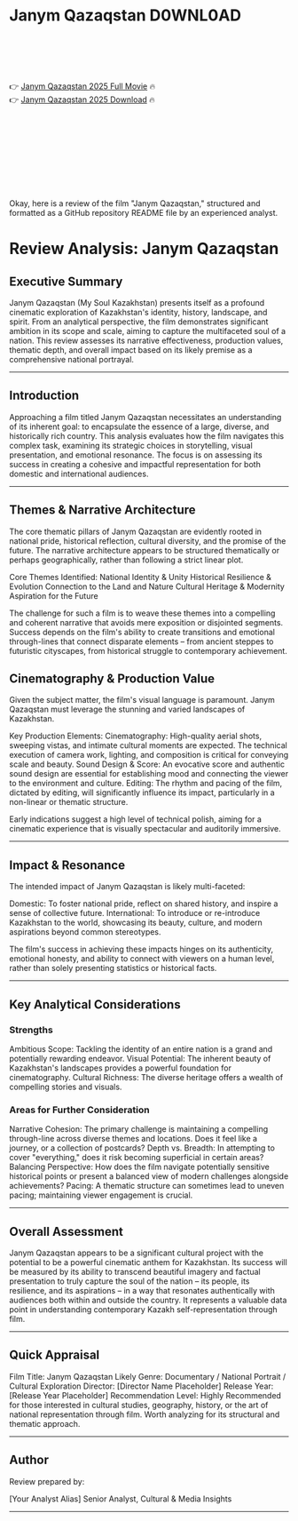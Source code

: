 # Janym Qazaqstan D0WNL0AD

<br><br><br><br>


👉 <a href="https://Chuck-idookolplaf1974.github.io/nkoexgghwe/">Janym Qazaqstan 2025 Full Movie</a> 🔥
<br>
👉 <a href="https://Chuck-idookolplaf1974.github.io/nkoexgghwe/">Janym Qazaqstan 2025 Download</a> 🔥


<br><br><br><br><br><br><br><br>


Okay, here is a review of the film "Janym Qazaqstan," structured and formatted as a GitHub repository README file by an experienced analyst.


# Review Analysis: Janym Qazaqstan

## Executive Summary

Janym Qazaqstan (My Soul Kazakhstan) presents itself as a profound cinematic exploration of Kazakhstan's identity, history, landscape, and spirit. From an analytical perspective, the film demonstrates significant ambition in its scope and scale, aiming to capture the multifaceted soul of a nation. This review assesses its narrative effectiveness, production values, thematic depth, and overall impact based on its likely premise as a comprehensive national portrayal.

---

## Introduction

Approaching a film titled Janym Qazaqstan necessitates an understanding of its inherent goal: to encapsulate the essence of a large, diverse, and historically rich country. This analysis evaluates how the film navigates this complex task, examining its strategic choices in storytelling, visual presentation, and emotional resonance. The focus is on assessing its success in creating a cohesive and impactful representation for both domestic and international audiences.

---

## Themes & Narrative Architecture

The core thematic pillars of Janym Qazaqstan are evidently rooted in national pride, historical reflection, cultural diversity, and the promise of the future. The narrative architecture appears to be structured thematically or perhaps geographically, rather than following a strict linear plot.

   Core Themes Identified:
       National Identity & Unity
       Historical Resilience & Evolution
       Connection to the Land and Nature
       Cultural Heritage & Modernity
       Aspiration for the Future

The challenge for such a film is to weave these themes into a compelling and coherent narrative that avoids mere exposition or disjointed segments. Success depends on the film's ability to create transitions and emotional through-lines that connect disparate elements – from ancient steppes to futuristic cityscapes, from historical struggle to contemporary achievement.

## Cinematography & Production Value

Given the subject matter, the film's visual language is paramount. Janym Qazaqstan must leverage the stunning and varied landscapes of Kazakhstan.

   Key Production Elements:
       Cinematography: High-quality aerial shots, sweeping vistas, and intimate cultural moments are expected. The technical execution of camera work, lighting, and composition is critical for conveying scale and beauty.
       Sound Design & Score: An evocative score and authentic sound design are essential for establishing mood and connecting the viewer to the environment and culture.
       Editing: The rhythm and pacing of the film, dictated by editing, will significantly influence its impact, particularly in a non-linear or thematic structure.

Early indications suggest a high level of technical polish, aiming for a cinematic experience that is visually spectacular and auditorily immersive.

---

## Impact & Resonance

The intended impact of Janym Qazaqstan is likely multi-faceted:

   Domestic: To foster national pride, reflect on shared history, and inspire a sense of collective future.
   International: To introduce or re-introduce Kazakhstan to the world, showcasing its beauty, culture, and modern aspirations beyond common stereotypes.

The film's success in achieving these impacts hinges on its authenticity, emotional honesty, and ability to connect with viewers on a human level, rather than solely presenting statistics or historical facts.

---

## Key Analytical Considerations

### Strengths

   Ambitious Scope: Tackling the identity of an entire nation is a grand and potentially rewarding endeavor.
   Visual Potential: The inherent beauty of Kazakhstan's landscapes provides a powerful foundation for cinematography.
   Cultural Richness: The diverse heritage offers a wealth of compelling stories and visuals.

### Areas for Further Consideration

   Narrative Cohesion: The primary challenge is maintaining a compelling through-line across diverse themes and locations. Does it feel like a journey, or a collection of postcards?
   Depth vs. Breadth: In attempting to cover "everything," does it risk becoming superficial in certain areas?
   Balancing Perspective: How does the film navigate potentially sensitive historical points or present a balanced view of modern challenges alongside achievements?
   Pacing: A thematic structure can sometimes lead to uneven pacing; maintaining viewer engagement is crucial.

---

## Overall Assessment

Janym Qazaqstan appears to be a significant cultural project with the potential to be a powerful cinematic anthem for Kazakhstan. Its success will be measured by its ability to transcend beautiful imagery and factual presentation to truly capture the soul of the nation – its people, its resilience, and its aspirations – in a way that resonates authentically with audiences both within and outside the country. It represents a valuable data point in understanding contemporary Kazakh self-representation through film.

---

## Quick Appraisal

   Film Title: Janym Qazaqstan
   Likely Genre: Documentary / National Portrait / Cultural Exploration
   Director: [Director Name Placeholder]
   Release Year: [Release Year Placeholder]
   Recommendation Level: Highly Recommended for those interested in cultural studies, geography, history, or the art of national representation through film. Worth analyzing for its structural and thematic approach.

---

## Author

Review prepared by:

[Your Analyst Alias]
Senior Analyst, Cultural & Media Insights

---



